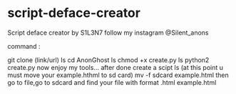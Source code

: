 # script-deface-creator
Script deface creator by S1L3N7
follow my instagram @Silent_anons

command :

git clone (link/url)
ls
cd AnonGhost
ls
chmod +x create.py
ls
python2 create.py
now enjoy my tools...
after done create a scipt
ls   (at this point u must move your example.hthml to sd card)
mv -f sdcard example.html
then go to file,go to sdcard and find your file with format .html     example.html
